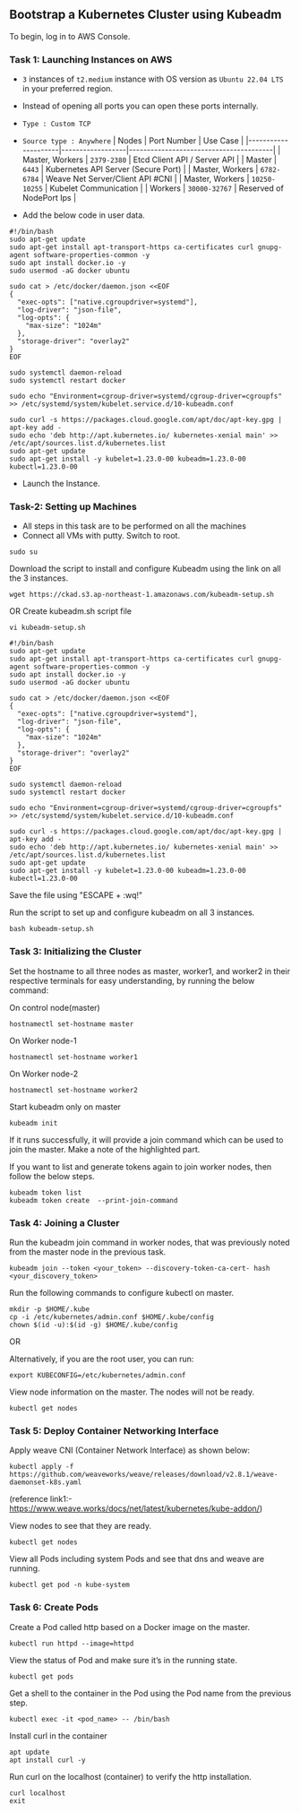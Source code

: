 ## Bootstrap a Kubernetes Cluster using Kubeadm

To begin, log in to AWS Console.

### Task 1: Launching Instances on AWS

* `3` instances of `t2.medium` instance with OS version as `Ubuntu 22.04 LTS` in your preferred region.
* Instead of opening all ports you can open these ports internally.
* `Type : Custom TCP`
* `Source type : Anywhere`
    |      Nodes	      |    Port Number	 |         Use Case                       |
    |---------------------|------------------|----------------------------------------|
    | Master, Workers	  |    `2379-2380`   |  Etcd Client API / Server API          |
    | Master              |       `6443`  	 |  Kubernetes API Server (Secure Port)   |
    | Master, Workers     |   `6782-6784`    |  Weave Net Server/Client API #CNI      |
    | Master, Workers     |   `10250-10255`	 |  Kubelet Communication                 |
    | Workers             |   `30000-32767`	 |  Reserved of NodePort Ips              |	   


* Add the below code in user data.
```
#!/bin/bash
sudo apt-get update
sudo apt-get install apt-transport-https ca-certificates curl gnupg-agent software-properties-common -y
sudo apt install docker.io -y
sudo usermod -aG docker ubuntu

sudo cat > /etc/docker/daemon.json <<EOF
{
  "exec-opts": ["native.cgroupdriver=systemd"],
  "log-driver": "json-file",
  "log-opts": {
    "max-size": "1024m"
  },
  "storage-driver": "overlay2"
}
EOF

sudo systemctl daemon-reload
sudo systemctl restart docker

sudo echo "Environment=cgroup-driver=systemd/cgroup-driver=cgroupfs" >> /etc/systemd/system/kubelet.service.d/10-kubeadm.conf

sudo curl -s https://packages.cloud.google.com/apt/doc/apt-key.gpg | apt-key add -
sudo echo 'deb http://apt.kubernetes.io/ kubernetes-xenial main' >> /etc/apt/sources.list.d/kubernetes.list
sudo apt-get update
sudo apt-get install -y kubelet=1.23.0-00 kubeadm=1.23.0-00 kubectl=1.23.0-00
```

* Launch the Instance.

### Task-2: Setting up Machines
* All steps in this task are to be performed on all the machines
* Connect all VMs with putty.
Switch to root.
```
sudo su
``` 
Download the script to install and configure Kubeadm using the link on all the 3 instances.
```
wget https://ckad.s3.ap-northeast-1.amazonaws.com/kubeadm-setup.sh
```
OR
Create kubeadm.sh script file
```
vi kubeadm-setup.sh
```
```
#!/bin/bash
sudo apt-get update
sudo apt-get install apt-transport-https ca-certificates curl gnupg-agent software-properties-common -y
sudo apt install docker.io -y
sudo usermod -aG docker ubuntu

sudo cat > /etc/docker/daemon.json <<EOF
{
  "exec-opts": ["native.cgroupdriver=systemd"],
  "log-driver": "json-file",
  "log-opts": {
    "max-size": "1024m"
  },
  "storage-driver": "overlay2"
}
EOF

sudo systemctl daemon-reload
sudo systemctl restart docker

sudo echo "Environment=cgroup-driver=systemd/cgroup-driver=cgroupfs" >> /etc/systemd/system/kubelet.service.d/10-kubeadm.conf

sudo curl -s https://packages.cloud.google.com/apt/doc/apt-key.gpg | apt-key add -
sudo echo 'deb http://apt.kubernetes.io/ kubernetes-xenial main' >> /etc/apt/sources.list.d/kubernetes.list
sudo apt-get update
sudo apt-get install -y kubelet=1.23.0-00 kubeadm=1.23.0-00 kubectl=1.23.0-00

```
Save the file using "ESCAPE + :wq!"

Run the script to set up and configure kubeadm on all 3 instances.

```
bash kubeadm-setup.sh
```

### Task 3: Initializing the Cluster

Set the hostname to all three nodes as master, worker1, and worker2 in their respective terminals for easy understanding, by running the below command:

On control node(master)
```
hostnamectl set-hostname master
``` 

On Worker node-1
```
hostnamectl set-hostname worker1
```

On Worker node-2
```
hostnamectl set-hostname worker2
```

Start kubeadm only on master
```
kubeadm init
```

If it runs successfully, it will provide a join command which can be used to join the master. Make a note of the highlighted part.

If you want to list and generate tokens again to join worker nodes, then follow the below steps.
```
kubeadm token list
kubeadm token create  --print-join-command
```
 
### Task 4: Joining a Cluster

Run the kubeadm join command in worker nodes, that was previously noted from the master node in the previous task.
```
kubeadm join --token <your_token> --discovery-token-ca-cert- hash <your_discovery_token>
```

Run the following commands to configure kubectl on master.
```
mkdir -p $HOME/.kube
cp -i /etc/kubernetes/admin.conf $HOME/.kube/config 
chown $(id -u):$(id -g) $HOME/.kube/config
```
OR

Alternatively, if you are the root user, you can run:
```
export KUBECONFIG=/etc/kubernetes/admin.conf
```

View node information on the master. The nodes will not be ready.
```
kubectl get nodes
```

### Task 5: Deploy Container Networking Interface

Apply weave CNI (Container Network Interface) as shown below:
```
kubectl apply -f https://github.com/weaveworks/weave/releases/download/v2.8.1/weave-daemonset-k8s.yaml
```
(reference link1:- https://www.weave.works/docs/net/latest/kubernetes/kube-addon/)

View nodes to see that they are ready.
```
kubectl get nodes
```

View all Pods including system Pods and see that dns and weave are running.
```
kubectl get pod -n kube-system
```

### Task 6: Create Pods

Create a Pod called http based on a Docker image on the master.
```
kubectl run httpd --image=httpd
```

View the status of Pod and make sure it’s in the running state.
```
kubectl get pods
```

Get a shell to the container in the Pod using the Pod name from the previous step.
```
kubectl exec -it <pod_name> -- /bin/bash
``` 

Install curl in the container
```
apt update
apt install curl -y
```

Run curl on the localhost (container) to verify the http installation.
```
curl localhost 
exit
```
 

